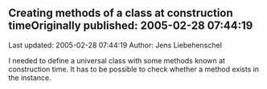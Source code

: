 ## Creating methods of a class at construction timeOriginally published: 2005-02-28 07:44:19 
Last updated: 2005-02-28 07:44:19 
Author: Jens Liebehenschel 
 
I needed to define a universal class with some methods known at construction time. It has to be possible to check whether a method exists in the instance.